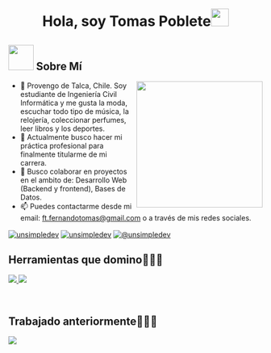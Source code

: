 <h1 align="center">Hola, soy Tomas Poblete<img src="https://media.giphy.com/media/hvRJCLFzcasrR4ia7z/giphy.gif" width="35"></h1>
 
</p>

	
## <picture><img src = "https://github.com/7oSkaaa/7oSkaaa/blob/main/Images/about_me.gif?raw=true" width = 50px></picture> Sobre Mí

<picture> <img align="right" src="https://github.com/7oSkaaa/7oSkaaa/blob/main/Images/Right_Side.gif?raw=true" width = 250px></picture>


- 👋 Provengo de Talca, Chile. Soy estudiante de Ingeniería Civil Informática y me gusta la moda, escuchar todo tipo de música, la relojería, coleccionar perfumes, leer libros y los deportes.
- 🌱 Actualmente busco hacer mi práctica profesional para finalmente titularme de mi carrera.
- 💞️ Busco colaborar en proyectos en el ambito de: Desarrollo Web (Backend y frontend), Bases de Datos.
- 📫 Puedes contactarme desde mi email: ft.fernandotomas@gmail.com o a través de mis redes sociales.

<a href="https://www.linkedin.com/in/tomas-poblete-chamorro-a7a424286/" target="blank"><img align="center" src="https://img.shields.io/badge/LinkedIn-0077B5?style=for-the-badge&logo=linkedin&logoColor=white" alt="unsimpledev"/></a>
<a href="https://web.facebook.com/tomipoch/" target="blank"><img align="center" src="https://img.shields.io/badge/Facebook-1877F2?style=for-the-badge&logo=facebook&logoColor=white" alt="unsimpledev"  /></a>
<a href = "mailto:ft.fernandotomas@gmail.com" target="blank"><img align="center" src="https://img.shields.io/badge/Gmail-D14836?style=for-the-badge&logo=gmail&logoColor=white" alt="@unsimpledev"  /></a>
  </p>

<h2 >Herramientas que domino👨🏻‍💻</h2>
<p align="left">
  <a href="https://skillicons.dev">
    <img src="https://skillicons.dev/icons?i=python,git,figma,html,css,js" />
    <img src="https://skillicons.dev/icons?i=postgresql,nodejs,react,express,postman" />
  </a>
</p>
<br>

<h2 >Trabajado anteriormente👨🏻‍💻</h2>
<p align="left">
  <a href="https://skillicons.dev">
    <img src="https://skillicons.dev/icons?i=blender,c,java,julia,bash,linux," />
  </a>
</p>
<br>
